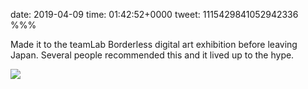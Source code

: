 date: 2019-04-09
time: 01:42:52+0000
tweet: 1115429841052942336
%%%

Made it to the teamLab Borderless digital art exhibition before leaving Japan. Several people recommended this and it lived up to the hype.

![](D3rNg1pUUAEPAzZ.jpg)

